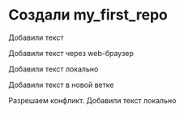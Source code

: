 # Создали my_first_repo

Добавили текст

Добавили текст через web-браузер

Добавили текст локально

Добавили текст в новой ветке

Разрешаем конфликт. Добавили текст локально